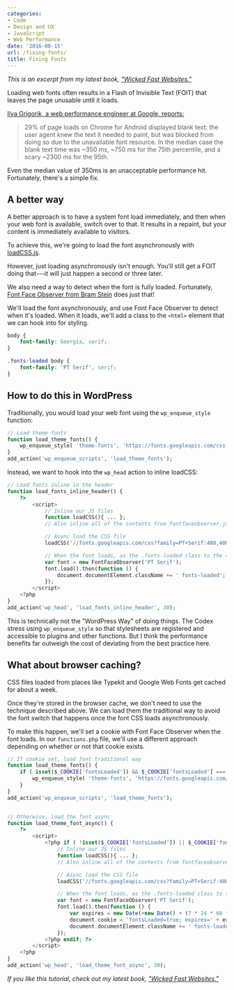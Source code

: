 ```yaml
---
categories:
- Code
- Design and UX
- JavaScript
- Web Performance
date: '2016-08-15'
url: /fixing-fonts/
title: Fixing Fonts
---
```


*This is an excerpt from my latest book, ["Wicked Fast Websites."](/wicked-fast-websites/)*

Loading web fonts often results in a Flash of Invisible Text (FOIT) that leaves the page unusable until it loads.

[Ilya Grigorik, a web performance engineer at Google, reports:](https://www.igvita.com/2015/04/10/fixing-the-blank-text-problem/)

> 29% of page loads on Chrome for Android displayed blank text: the user agent knew the text it needed to paint, but was blocked from doing so due to the unavailable font resource. In the median case the blank text time was ~350 ms, ~750 ms for the 75th percentile, and a scary ~2300 ms for the 95th.

Even the median value of 350ms is an unacceptable performance hit. Fortunately, there's a simple fix.

## A better way

A better approach is to have a system font load immediately, and then when your web font is available, switch over to that. It results in a repaint, but your content is immediately available to visitors.

To achieve this, we're going to load the font asynchronously with [loadCSS.js](https://github.com/filamentgroup/loadCSS).

However, just loading asynchronously isn't enough. You'll still get a FOIT doing that---it will just happen a second or three later.

We also need a way to detect when the font is fully loaded. Fortunately, [Font Face Observer from Bram Stein](https://github.com/bramstein/fontfaceobserver) does just that!

We'll load the font asynchronously, and use Font Face Observer to detect when it's loaded. When it loads, we'll add a class to the `<html>` element that we can hook into for styling.

```css
body {
	font-family: Georgia, serif;
}

.fonts-loaded body {
	font-family: 'PT Serif', serif;
}
```

## How to do this in WordPress

Traditionally, you would load your web font using the `wp_enqueue_style` function:

```php
// Load theme fonts
function load_theme_fonts() {
    wp_enqueue_style( 'theme-fonts', 'https://fonts.googleapis.com/css?family=Open+Sans', null, null, 'all' );
}
add_action('wp_enqueue_scripts', 'load_theme_fonts');
```

Instead, we want to hook into the `wp_head` action to inline loadCSS:

```php
// Load fonts inline in the header
function load_fonts_inline_header() {
	?>
		<script>
			// Inline our JS files
			function loadCSS(){ ... };
			// Also inline all of the contents from fontfaceobserver.js

			// Async load the CSS file
			loadCSS('//fonts.googleapis.com/css?family=PT+Serif:400,400italic,700,700italic');

			// When the font loads, as the .fonts-loaded class to the <html> element
			var font = new FontFaceObserver('PT Serif');
			font.load().then(function () {
				document.documentElement.className += ' fonts-loaded';
			});
		</script>
	<?php
}
add_action('wp_head', 'load_fonts_inline_header', 30);
```

This is technically not the "WordPress Way" of doing things. The Codex stress using `wp_enqueue_style` so that stylesheets are registered and accessible to plugins and other functions. But I think the performance benefits far outweigh the cost of deviating from the best practice here.

## What about browser caching?

CSS files loaded from places like Typekit and Google Web Fonts get cached for about a week.

Once they're stored in the browser cache, we don't need to use the technique described above. We can load them the traditional way to avoid the font switch that happens once the font CSS loads asynchronously.

To make this happen, we'll set a cookie with Font Face Observer when the font loads. In our `functions.php` file, we'll use a different approach depending on whether or not that cookie exists.


```php
// If cookie set, load font traditional way
function load_theme_fonts() {
	if ( isset($_COOKIE['fontsLoaded']) && $_COOKIE['fontsLoaded'] === 'true' ) {
    	wp_enqueue_style( 'theme-fonts', 'https://fonts.googleapis.com/css?family=Open+Sans', null, null, 'all' );
    }
}
add_action('wp_enqueue_scripts', 'load_theme_fonts');


// Otherwise, load the font async
function load_theme_font_async() {
	?>
		<script>
			<?php if ( !isset($_COOKIE['fontsLoaded']) || $_COOKIE['fontsLoaded'] !== 'true' ) : ?>
				// Inline our JS files
				function loadCSS(){ ... };
				// Also inline all of the contents from fontfaceobserver.js

				// Async load the CSS file
				loadCSS('//fonts.googleapis.com/css?family=PT+Serif:400,400italic,700,700italic');

				// When the font loads, as the .fonts-loaded class to the <html> element
				var font = new FontFaceObserver('PT Serif');
				font.load().then(function () {
					var expires = new Date(+new Date() + (7 * 24 * 60 * 60 * 1000)).toUTCString();
					document.cookie = 'fontsLoaded=true; expires=' + expires;
					document.documentElement.className += ' fonts-loaded';
				});
			<?php endif; ?>
		</script>
	<?php
}
add_action('wp_head', 'load_theme_font_async', 30);
```

*If you like this tutorial, check out my latest book, ["Wicked Fast Websites."](/wicked-fast-websites/)*